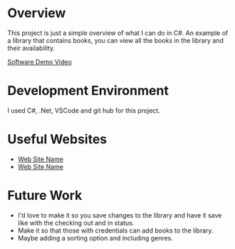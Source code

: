 # Overview

This project is just a simple overview of what I can do in C#. An example of a library that contains books, you can
view all the books in the library and their availability. 

[Software Demo Video](http://youtube.link.goes.here)

# Development Environment

I used C#, .Net, VSCode and git hub for this project.

# Useful Websites

- [Web Site Name](http://url.link.goes.here)
- [Web Site Name](http://url.link.goes.here)

# Future Work

- I'd love to make it so you save changes to the library and have it save like with the checking out and in status.
- Make it so that those with credentials can add books to the library.
- Maybe adding a sorting option and including genres.